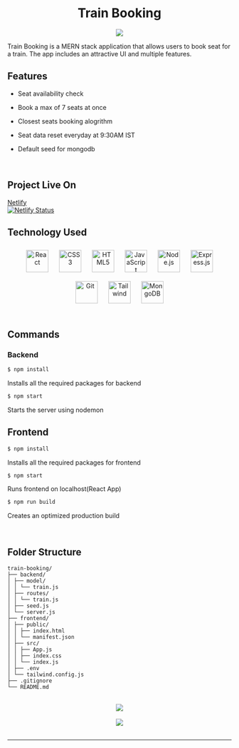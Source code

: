# <div align="center">Train Booking</div>

<div align="center">
  <img src="[https://i.imgur.com/o1JbekD.png](https://upload.wikimedia.org/wikipedia/commons/thumb/c/c7/Train_icon.svg/1775px-Train_icon.svg.png)" />
</div>

Train Booking is a MERN stack application that allows users to book seat for a train. The app includes an attractive UI and multiple features.

## Features

- Seat availability check

- Book a max of 7 seats at once

- Closest seats booking alogrithm

- Seat data reset everyday at 9:30AM IST

- Default seed for mongodb

<br/>

## Project Live On

<a href="https://train-booking.netlify.app/">Netlify</a>
<br/>
[![Netlify Status](https://api.netlify.com/api/v1/badges/0ebb70ef-091a-4b93-8420-9c74c3173a76/deploy-status)](https://app.netlify.com/sites/train-booking/deploys)

## Technology Used

<div align="center">  
<a href="https://reactjs.org/" target="_blank"><img style="margin: 10px" src="https://profilinator.rishav.dev/skills-assets/react-original-wordmark.svg" alt="React" height="50" /></a>  
<a href="https://www.w3schools.com/css/" target="_blank"><img style="margin: 10px" src="https://profilinator.rishav.dev/skills-assets/css3-original-wordmark.svg" alt="CSS3" height="50" /></a>  
<a href="https://en.wikipedia.org/wiki/HTML5" target="_blank"><img style="margin: 10px" src="https://profilinator.rishav.dev/skills-assets/html5-original-wordmark.svg" alt="HTML5" height="50" /></a>  
<a href="https://www.javascript.com/" target="_blank"><img style="margin: 10px" src="https://profilinator.rishav.dev/skills-assets/javascript-original.svg" alt="JavaScript" height="50" /></a>  
<a href="https://nodejs.org/" target="_blank"><img style="margin: 10px" src="https://profilinator.rishav.dev/skills-assets/nodejs-original-wordmark.svg" alt="Node.js" height="50" /></a>  
<a href="https://expressjs.com/" target="_blank"><img style="margin: 10px" src="https://profilinator.rishav.dev/skills-assets/express-original-wordmark.svg" alt="Express.js" height="50" /></a>  
<a href="https://github.com/" target="_blank"><img style="margin: 10px" src="https://profilinator.rishav.dev/skills-assets/git-scm-icon.svg" alt="Git" height="50" /></a>  
<a href="http://tailwindcss.com/" target="_blank"><img style="margin: 10px" src="https://profilinator.rishav.dev/skills-assets/tailwindcss.svg" alt="Tailwind" height="50" /></a>  
<a href="http://mongodb.com/" target="_blank"><img style="margin: 10px" src="https://profilinator.rishav.dev/skills-assets/mongodb-original-wordmark.svg" alt="MongoDB" height="50" /></a>  
</div>

<br/>

## Commands

### Backend

```bash
$ npm install
```

Installs all the required packages for backend

```bash
$ npm start
```

Starts the server using nodemon

## Frontend

```bash
$ npm install
```

Installs all the required packages for frontend

```bash
$ npm start
```

Runs frontend on localhost(React App)

```bash
$ npm run build
```

Creates an optimized production build

<br/>

## Folder Structure

```
train-booking/
├── backend/
│ ├── model/
│ │ └── train.js
│ ├── routes/
│ │ └── train.js
│ ├── seed.js
│ └── server.js
├── frontend/
│ ├── public/
│ │ ├── index.html
│ │ └── manifest.json
│ ├── src/
│ │ ├── App.js
│ │ ├── index.css
│ │ └── index.js
│ ├── .env
│ └── tailwind.config.js
├── .gitignore
└── README.md
```

<br/>

<div align="center">
<img src="https://komarev.com/ghpvc/?username=itsvaibhavmishra&&style=flat-square" align="center" />
</div>

<br/>

<div align="center">
            <a href="https://www.buymeacoffee.com/vaibhawmishra" target="_blank" style="display: inline-block;">
                <img
                    src="https://img.shields.io/badge/Donate-Buy%20Me%20A%20Coffee-orange.svg?style=flat-square&logo=buymeacoffee" 
                    align="center"
                />
            </a></div>
<br />

---
